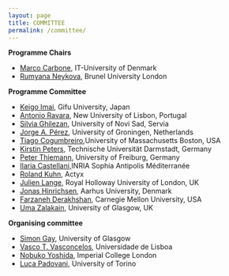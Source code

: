 ```yaml
---
layout: page
title: COMMITTEE
permalink: /committee/
---
```


**Programme Chairs**

- [Marco Carbone](http://www.itu.dk/~maca/), IT-University of Denmark
- [Rumyana Neykova](https://www.brunel.ac.uk/people/rumyana-neykova), Brunel University London

**Programme Committee**

- [Keigo Imai](https://keigoimai.info/), Gifu University, Japan
- [Antonio Ravara](http://ctp.di.fct.unl.pt/~aravara/), New University of Lisbon, Portugal
- [Silvia Ghilezan](http://imft.ftn.uns.ac.rs/~silvia/Main), University of Novi Sad, Servia
- [Jorge A. Pérez](https://www.jperez.nl/), University of Groningen, Netherlands
- [Tiago Cogumbreiro](https://cogumbreiro.github.io/),University of Massachusetts Boston, USA
- [Kirstin Peters](https://www.informatik.tu-darmstadt.de/fb20/organisation_fb20/professuren_und_gruppenleitungen/fb20professuren_und_gruppenleitungen_detailseite_84096.en.jsp), Technische Universität Darmstadt, Germany
- [Peter Thiemann](http://www2.informatik.uni-freiburg.de/~thiemann/), University of Freiburg, Germany
- [Ilaria Castellani,](http://www-sop.inria.fr/members/Ilaria.Castellani/)INRIA Sophia Antipolis Méditerranée
- [Roland Kuhn](https://rolandkuhn.com/), Actyx
- [Julien Lange](https://pure.royalholloway.ac.uk/portal/en/persons/julien-lange(55a85423-9481-4565-9339-224891092d5e).html), Royal Holloway University of London, UK
- [Jonas Hinrichsen](https://pure.au.dk/portal/en/persons/jonas-kastberg-hinrichsen(47107d73-8750-4515-ba0f-33c7ba993099).html), Aarhus University, Denmark
- [Farzaneh Derakhshan](https://www.andrew.cmu.edu/user/fderakhs/), Carnegie Mellon University, USA
- [Uma Zalakain](https://umazalakain.info/), University of Glasgow, UK

**Organising committee**

- [Simon Gay](http://www.dcs.gla.ac.uk/~simon/), University of Glasgow
- [Vasco T. Vasconcelos](https://www.di.fc.ul.pt/~vv/), Universidade de Lisboa
- [Nobuko Yoshida](http://mrg.doc.ic.ac.uk/people/nobuko-yoshida/), Imperial College London
- [Luca Padovani](http://www.di.unito.it/~padovani/), University of Torino

